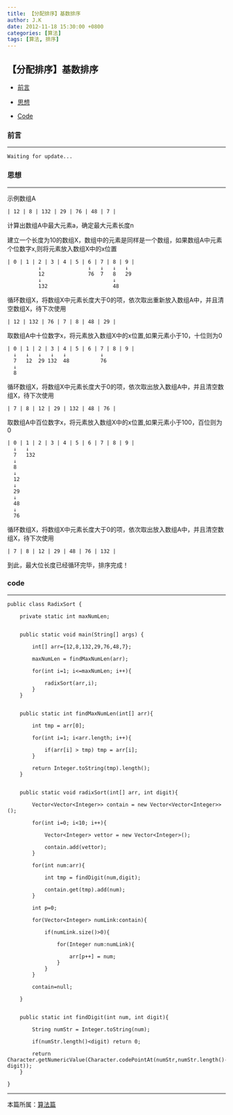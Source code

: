 ```yaml
---
title: 【分配排序】基数排序
author: J.K
date: 2012-11-18 15:30:00 +0800
categories: [算法]
tags: [算法, 排序]
---
```



## 【分配排序】基数排序


*   [前言](#pre)

*   [思想](#idea)

*   [Code](#code)



<h3 id="pre">前言</h3>

----

    Waiting for update...


<h3 id="idea">思想</h3>

----

示例数组A

    | 12 | 8 | 132 | 29 | 76 | 48 | 7 |


计算出数组A中最大元素a，确定最大元素长度n

建立一个长度为10的数组X，数组中的元素是同样是一个数组，如果数组A中元素个位数字x,则将元素放入数组X中的x位置

    | 0 | 1 | 2 | 3 | 4 | 5 | 6 | 7 | 8 | 9 |
              ↓               ↓   ↓   ↓   ↓
              12              76  7   8   29
              ↓                       ↓
              132                     48

循环数组X，将数组X中元素长度大于0的项，依次取出重新放入数组A中，并且清空数组X，待下次使用

    | 12 | 132 | 76 | 7 | 8 | 48 | 29 |



取数组A中十位数字x，将元素放入数组X中的x位置,如果元素小于10，十位则为0

    | 0 | 1 | 2 | 3 | 4 | 5 | 6 | 7 | 8 | 9 |
      ↓   ↓   ↓   ↓   ↓           ↓
      7   12  29 132  48          76
      ↓
      8

循环数组X，将数组X中元素长度大于0的项，依次取出放入数组A中，并且清空数组X，待下次使用

    | 7 | 8 | 12 | 29 | 132 | 48 | 76 |



取数组A中百位数字x，将元素放入数组X中的x位置,如果元素小于100，百位则为0

    | 0 | 1 | 2 | 3 | 4 | 5 | 6 | 7 | 8 | 9 |
      ↓   ↓
      7   132
      ↓
      8
      ↓
      12
      ↓
      29
      ↓
      48
      ↓
      76

循环数组X，将数组X中元素长度大于0的项，依次取出放入数组A中，并且清空数组X，待下次使用

    | 7 | 8 | 12 | 29 | 48 | 76 | 132 |


到此，最大位长度已经循环完毕，排序完成！




<h3 id="code">code</h3>

----

    public class RadixSort {

        private static int maxNumLen;


        public static void main(String[] args) {

            int[] arr={12,8,132,29,76,48,7};

            maxNumLen = findMaxNumLen(arr);

            for(int i=1; i<=maxNumLen; i++){

                radixSort(arr,i);
            }
        }


        public static int findMaxNumLen(int[] arr){

            int tmp = arr[0];

            for(int i=1; i<arr.length; i++){

                if(arr[i] > tmp) tmp = arr[i];
            }

            return Integer.toString(tmp).length();
        }


        public static void radixSort(int[] arr, int digit){

            Vector<Vector<Integer>> contain = new Vector<Vector<Integer>>();

            for(int i=0; i<10; i++){

                Vector<Integer> vettor = new Vector<Integer>();

                contain.add(vettor);
            }

            for(int num:arr){

                int tmp = findDigit(num,digit);

                contain.get(tmp).add(num);
            }

            int p=0;

            for(Vector<Integer> numLink:contain){

                if(numLink.size()>0){

                    for(Integer num:numLink){

                        arr[p++] = num;
                    }
                }
            }

            contain=null;

        }


        public static int findDigit(int num, int digit){

            String numStr = Integer.toString(num);

            if(numStr.length()<digit) return 0;

            return Character.getNumericValue(Character.codePointAt(numStr,numStr.length()-digit));
        }

    }

***

本篇所属：[算法篇](./2021-04-10-index.md)
